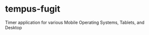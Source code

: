 tempus-fugit
============

Timer application for various Mobile Operating Systems, Tablets, and Desktop
